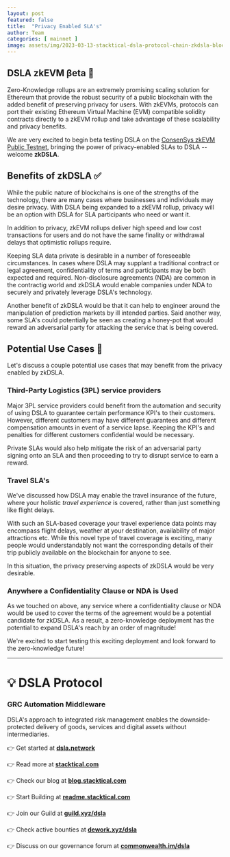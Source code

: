 ```yaml
---
layout: post
featured: false
title:  "Privacy Enabled SLA's"
author: Team
categories: [ mainnet ]
image: assets/img/2023-03-13-stacktical-dsla-protocol-chain-zkdsla-blockchain-cryptocurrency-fintech-legaltech-insurtech-itsm-slm-sla-defi-nft.jpg
---
```


## DSLA zkEVM βeta 🥷

Zero-Knowledge rollups are an extremely promising scaling solution for Ethereum that provide the robust security of a public blockchain with the added benefit of preserving privacy for users. With zkEVMs, protocols can port their existing Ethereum Virtual Machine (EVM) compatible solidity contracts directly to a zkEVM rollup and take advantage of these scalability and privacy benefits.

We are very excited to begin beta testing DSLA on the [ConsenSys zkEVM Public Testnet](https://consensys.net/blog/research-development/consensys-zkevm-is-ready-for-public-testnet/), bringing the power of privacy-enabled SLAs to DSLA -- welcome **zkDSLA**.

## Benefits of zkDSLA ✅

While the public nature of blockchains is one of the strengths of the technology, there are many cases where businesses and individuals may desire privacy. With DSLA being expanded to a zkEVM rollup, privacy will be an option with DSLA for SLA participants who need or want it.

In addition to privacy, zkEVM rollups deliver high speed and low cost transactions for users and do not have the same finality or withdrawal delays that optimistic rollups require. 

Keeping SLA data private is desirable in a number of foreseeable circumstances. In cases where DSLA may supplant a traditional contract or legal agreement, confidentiality of terms and participants may be both expected and required. Non-disclosure agreements (NDA) are common in the contractig world and zkDSLA would enable companies under NDA to securely and privately leverage DSLA's technology.

Another benefit of zkDSLA would be that it can help to engineer around the manipulation of prediction markets by ill intended parties. Said another way, some SLA's could potentially be seen as creating a honey-pot that would reward an adversarial party for attacking the service that is being covered.

## Potential Use Cases 🧐

Let's discuss a couple potential use cases that may benefit from the privacy enabled by zkDSLA.

### Third-Party Logistics (3PL) service providers

Major 3PL service providers could benefit from the automation and security of using DSLA to guarantee certain performance KPI's to their customers. However, different customers may have different guarantees and different compensation amounts in event of a service lapse. Keeping the KPI's and penalties for different customers confidential would be necessary.

Private SLAs would also help mitigate the risk of an adversarial party signing onto an SLA and then proceeding to try to disrupt service to earn a reward.

### Travel SLA's

We've discussed how DSLA may enable the travel insurance of the future, where your holistic *travel experience* is covered, rather than just something like flight delays.

With such an SLA-based coverage your travel experience data points may encompass flight delays, weather at your destination, availability of major attractions etc. While this novel type of travel coverage is exciting, many people would understandably not want the corresponding details of their trip publicly available on the blockchain for anyone to see.

In this situation, the privacy preserving aspects of zkDSLA would be very desirable.

### Anywhere a Confidentiality Clause or NDA is Used

As we touched on above, any service where a confidentiality clause or NDA would be used to cover the terms of the agreement would be a potential candidate for zkDSLA. As a result, a zero-knowledge deployment has the potential to expand DSLA's reach by an order of magnitude!

We're excited to start testing this exciting deployment and look forward to the zero-knowledge future!

---

# 💡 DSLA Protocol

### GRC Automation Middleware

DSLA's approach to integrated risk management enables the downside-protected delivery of goods, services and digital assets without intermediaries.

👉 Get started at **[dsla.network](https://dsla.network)** 

👉 Read more at [**stacktical.com**](https://stacktical.com)

👉 Check our blog at [**blog.stacktical.com**](https://blog.stacktical.com)

👉 Start Building at [**readme.stacktical.com**](https://readme.stacktical.com/developer-guide/)

👉 Join our Guild at [**guild.xyz/dsla**](https://guild.xyz/dsla)

👉 Check active bounties at [**dework.xyz/dsla**](https://dework.xyz/dsla)

👉 Discuss on our governance forum at [**commonwealth.im/dsla**](https://commonwealth.im/dsla)